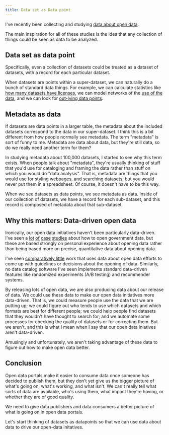 ```yaml
---
title: Data set as Data point
---
```

<!-- For the winter issue of Socrata's magazine -->
I've recently been collecting and studying
[data about open data](/open-data).

The main inspiration for all of these studies is the idea that
any collection of things could be seen as data to be analyzed.

## Data set as data point
Specifically, even a collection of datasets could be treated
as a dataset of datasets, with a record for each particular
dataset.

When datasets are points within a super-dataset,
we can naturally do a bunch of standard data things.
For example, we can calculate statistics like
[how many datasets have licenses](/!/open-data-licensing),
we can model networks of the
[use of the data](http://www.chriswhong.com/nycopendata/),
and we can look for [out-lying data points](/!/socrata-users/).

## Metadata as data
If datasets are data points in a larger table, the metadata
about the included datasets correspond to the data in our
super-dataset. I think this is a bit different from how people
normally see metadata.
The term "metadata" is sort of funny to me.
Metadata are data about
data, but they're still data, so do we really need another term
for them?

In studying metadata about 100,000 datasets, I started
to see why this term exists.
When people talk about "metadata", they're
usually thinking of stuff that you'd use for cataloging
and framing the data rather than stuff on which you would do
"data analysis". That is, metadata are things that you would use
for styling webpages, and searching datasets,
but you would never put them in a spreadsheet.
Of course, it doesn't have to be this way.

When we see datasets as data points, we see metadata as data.
Inside of our collection of datasets, we have a record for each
sub-dataset, and this record is composed of metadata about that
sub-dataset.

## Why this matters: Data-driven open data
Ironically, our open data
initiatives haven't been particularly data-driven. I've seen a
[lot](http://beyondtransparency.org/)
[of](http://www.socrata.com/case-studies/)
[case](http://ckan.org/case-studies/)
[studies](http://theodi.org/case-studies)
about how to open government data, but these are based strongly
on personal experience about opening data rather than being based
more on precise, quantitative data about opening data.

I've seen [comparatively little](/open-data) work that uses data
about open data efforts to come up with guidelines or
decisions about the opening of data. Similarly, no data catalog
software I've seen implements standard
data-driven features like randomized experiments (A/B testing)
and recommender systems.

By releasing lots of open data, we are also
producing data about our release of data.
We could use these data to make our open data initiatives more data-driven.
That is, we could measure people use the data that we are putting up;
we could figure out who tends to use which datasets and which formats
are best for different people; we could help people find datasets that
they wouldn't have thought to search for;
and we automate some processes for checking the
quality of datasets or for correcting them.
But we aren't, and this is what I mean when I say that our open data
iniatives aren't data-driven.

Amusingly and unfortunately, we aren't taking
advantage of these data to figure out how to make open data better.

## Conclusion
Open data portals make it easier to consume data once someone
has decided to publish them, but they don't yet give us the
bigger picture of what's going on, what's working, and what isn't.
We can't really tell what sorts of data are available, who's using them,
what impact they're having, or whether they are of good quality.

We need to give data publishers and data consumers a better picture
of what is going on in open data portals.

Let's start thinking of datasets as datapoints so that we can use
data about data to drive our open-data initatives.
